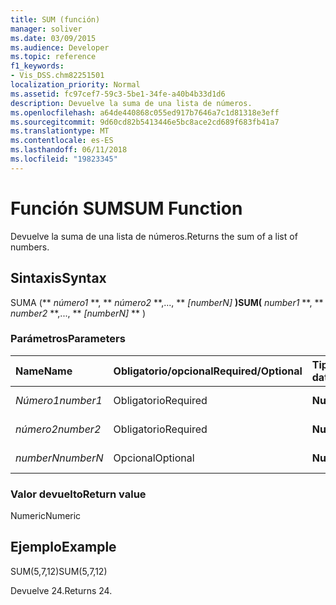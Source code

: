 ```yaml
---
title: SUM (función)
manager: soliver
ms.date: 03/09/2015
ms.audience: Developer
ms.topic: reference
f1_keywords:
- Vis_DSS.chm82251501
localization_priority: Normal
ms.assetid: fc97cef7-59c3-5be1-34fe-a40b4b33d1d6
description: Devuelve la suma de una lista de números.
ms.openlocfilehash: a64de440868c055ed917b7646a7c1d81318e3eff
ms.sourcegitcommit: 9d60cd82b5413446e5bc8ace2cd689f683fb41a7
ms.translationtype: MT
ms.contentlocale: es-ES
ms.lasthandoff: 06/11/2018
ms.locfileid: "19823345"
---
```

# <a name="sum-function"></a><span data-ttu-id="464d1-103">Función SUM</span><span class="sxs-lookup"><span data-stu-id="464d1-103">SUM Function</span></span>

<span data-ttu-id="464d1-104">Devuelve la suma de una lista de números.</span><span class="sxs-lookup"><span data-stu-id="464d1-104">Returns the sum of a list of numbers.</span></span>
  
## <a name="syntax"></a><span data-ttu-id="464d1-105">Sintaxis</span><span class="sxs-lookup"><span data-stu-id="464d1-105">Syntax</span></span>

<span data-ttu-id="464d1-106">SUMA (** *número1* **, ** *número2* **,..., ** *[numberN]* **)</span><span class="sxs-lookup"><span data-stu-id="464d1-106">SUM(** *number1* **, ** *number2* **,..., ** *[numberN]* ** )</span></span> 
  
### <a name="parameters"></a><span data-ttu-id="464d1-107">Parámetros</span><span class="sxs-lookup"><span data-stu-id="464d1-107">Parameters</span></span>

|<span data-ttu-id="464d1-108">**Name**</span><span class="sxs-lookup"><span data-stu-id="464d1-108">**Name**</span></span>|<span data-ttu-id="464d1-109">**Obligatorio/opcional**</span><span class="sxs-lookup"><span data-stu-id="464d1-109">**Required/Optional**</span></span>|<span data-ttu-id="464d1-110">**Tipo de datos**</span><span class="sxs-lookup"><span data-stu-id="464d1-110">**Data Type**</span></span>|<span data-ttu-id="464d1-111">**Descripción**</span><span class="sxs-lookup"><span data-stu-id="464d1-111">**Description**</span></span>|
|:-----|:-----|:-----|:-----|
| <span data-ttu-id="464d1-112">_Número1_</span><span class="sxs-lookup"><span data-stu-id="464d1-112">_number1_</span></span> <br/> |<span data-ttu-id="464d1-113">Obligatorio</span><span class="sxs-lookup"><span data-stu-id="464d1-113">Required</span></span>  <br/> |<span data-ttu-id="464d1-114">**Numeric**</span><span class="sxs-lookup"><span data-stu-id="464d1-114">**Numeric**</span></span> <br/> |<span data-ttu-id="464d1-115">El primer número.</span><span class="sxs-lookup"><span data-stu-id="464d1-115">The first number.</span></span>  <br/> |
| <span data-ttu-id="464d1-116">_número2_</span><span class="sxs-lookup"><span data-stu-id="464d1-116">_number2_</span></span> <br/> |<span data-ttu-id="464d1-117">Obligatorio</span><span class="sxs-lookup"><span data-stu-id="464d1-117">Required</span></span>  <br/> |<span data-ttu-id="464d1-118">**Numeric**</span><span class="sxs-lookup"><span data-stu-id="464d1-118">**Numeric**</span></span> <br/> |<span data-ttu-id="464d1-119">El segundo número.</span><span class="sxs-lookup"><span data-stu-id="464d1-119">The second number.</span></span>  <br/> |
| <span data-ttu-id="464d1-120">_numberN_</span><span class="sxs-lookup"><span data-stu-id="464d1-120">_numberN_</span></span> <br/> |<span data-ttu-id="464d1-121">Opcional</span><span class="sxs-lookup"><span data-stu-id="464d1-121">Optional</span></span>  <br/> |<span data-ttu-id="464d1-122">**Numeric**</span><span class="sxs-lookup"><span data-stu-id="464d1-122">**Numeric**</span></span> <br/> |<span data-ttu-id="464d1-123">El número n.</span><span class="sxs-lookup"><span data-stu-id="464d1-123">The nth number.</span></span>  <br/> |
   
### <a name="return-value"></a><span data-ttu-id="464d1-124">Valor devuelto</span><span class="sxs-lookup"><span data-stu-id="464d1-124">Return value</span></span>

<span data-ttu-id="464d1-125">Numeric</span><span class="sxs-lookup"><span data-stu-id="464d1-125">Numeric</span></span>
  
## <a name="example"></a><span data-ttu-id="464d1-126">Ejemplo</span><span class="sxs-lookup"><span data-stu-id="464d1-126">Example</span></span>

<span data-ttu-id="464d1-127">SUM(5,7,12)</span><span class="sxs-lookup"><span data-stu-id="464d1-127">SUM(5,7,12)</span></span>
  
<span data-ttu-id="464d1-128">Devuelve 24.</span><span class="sxs-lookup"><span data-stu-id="464d1-128">Returns 24.</span></span>
  

